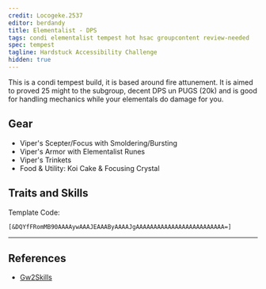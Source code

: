 ```yaml
---
credit: Locogeke.2537
editor: berdandy
title: Elementalist - DPS
tags: condi elementalist tempest hot hsac groupcontent review-needed
spec: tempest
tagline: Hardstuck Accessibility Challenge
hidden: true
---
```


This is a condi tempest build, it is based around fire attunement. It is aimed to proved 25 might to the subgroup, decent DPS un PUGS (20k) and is good for handling mechanics while your elementals do damage for you.

## Gear

- Viper's Scepter/Focus with Smoldering/Bursting
- Viper's Armor with Elementalist Runes
- Viper's Trinkets
- Food & Utility: Koi Cake & Focusing Crystal

## Traits and Skills

Template Code:

`[&DQYfFRomMB90AAAAywAAAJEAAAByAAAAJgAAAAAAAAAAAAAAAAAAAAAAAAA=]`

---

<div
  data-armory-embed='skills'
  data-armory-ids='5503,5542,5571,5502,5666'
>
</div>
<div
  data-armory-embed='specializations'
  data-armory-ids='31,26,48'
  data-armory-31-traits='296,325,1510'
  data-armory-26-traits='1507,275,287'
  data-armory-48-traits='1886,2015,1839'
>
</div>
<script async src='https://unpkg.com/armory-embeds@^0.x.x/armory-embeds.js'></script>



## References

- [Gw2Skills](http://gw2skills.net/editor/?PGkAs2lZwuYasKGJOqOmtPA-zRJYmRDfZkQB0RCo5sAzZF-e)
